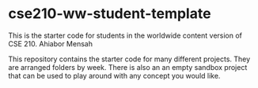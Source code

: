 # cse210-ww-student-template
This is the starter code for students in the worldwide content version of CSE 210. Ahiabor Mensah




This repository contains the starter code for many different projects. They are arranged folders by week. There is also an an empty sandbox project that can be used to play around with any concept you would like.
